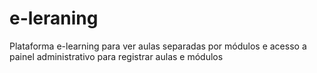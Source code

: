 # e-leraning
Plataforma e-learning para ver aulas separadas por módulos e acesso a painel administrativo para registrar aulas e módulos
